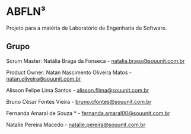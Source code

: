 # ABFLN³

Projeto para a matéria de Laboratório de Engenharia de Software.

## Grupo

Scrum Master: Natália Braga da Fonseca - natalia.braga@souunit.com.br

Product Owner: Natan Nascimento Oliveira Matos - natan.oliveira@souunit.com.br

Alisson Felipe Lima Santos - alisson.flima@souunit.com.br

Bruno César Fontes Vieira - bruno.cfontes@souunit.com.br

Fernanda Amaral de Souza * - fernanda.amaral00@souunit.com.br

Natalie Pereira Macedo - natalie.pereira@souunit.com.br

